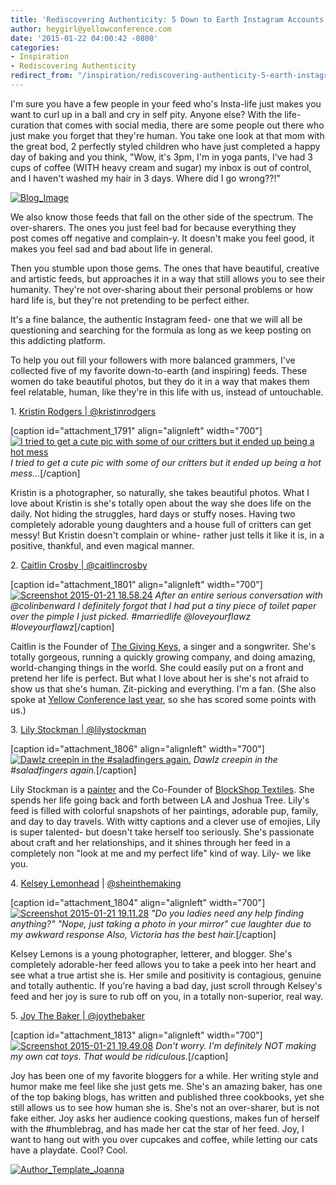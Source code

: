 ```yaml
---
title: 'Rediscovering Authenticity: 5 Down to Earth Instagram Accounts to Follow'
author: heygirl@yellowconference.com
date: '2015-01-22 04:00:42 -0800'
categories:
- Inspiration
- Rediscovering Authenticity
redirect_from: "/inspiration/rediscovering-authenticity-5-earth-instagram-accounts-follow/"
---
```


I'm sure you have a few people in your feed who's Insta-life just makes you want to curl up in a ball and cry in self pity. Anyone else? With the life-curation that comes with social media, there are some people out there who just make you forget that they're human. You take one look at that mom with the great bod, 2 perfectly styled children who have just completed a happy day of baking and you think, "Wow, it's 3pm, I'm in yoga pants, I've had 3 cups of coffee (WITH heavy cream and sugar) my inbox is out of control, and I haven't washed my hair in 3 days. Where did I go wrong??!"

[![Blog_Image](http://yellowconference.com/wp-content/uploads/2015/01/Blog_Image1.jpg)](http://yellowconference.com/wp-content/uploads/2015/01/Blog_Image1.jpg)

We also know those feeds that fall on the other side of the spectrum. The over-sharers. The ones you just feel bad for because everything they post comes off negative and complain-y. It doesn't make you feel good, it makes you feel sad and bad about life in general.

Then you stumble upon those gems. The ones that have beautiful, creative and artistic feeds, but approaches it in a way that still allows you to see their humanity. They're not over-sharing about their personal problems or how hard life is, but they're not pretending to be perfect either.

It's a fine balance, the authentic Instagram feed- one that we will all be questioning and searching for the formula as long as we keep posting on this addicting platform.

To help you out fill your followers with more balanced grammers, I've collected five of my favorite down-to-earth (and inspiring) feeds. These women do take beautiful photos, but they do it in a way that makes them feel relatable, human, like they're in this life with us, instead of untouchable.

1\. [Kristin Rodgers | @kristinrodgers](http://instagram.com/kristinrogers/)

[caption id="attachment_1791" align="alignleft" width="700"][![I tried to get a cute pic with some of our critters but it ended up being a hot mess](http://yellowconference.com/wp-content/uploads/2015/01/Screenshot-2015-01-21-18.51.09.png)](http://instagram.com/kristinrogers/) _I tried to get a cute pic with some of our critters but it ended up being a hot mess..._[/caption]

Kristin is a photographer, so naturally, she takes beautiful photos. What I love about Kristin is she's totally open about the way she does life on the daily. Not hiding the struggles, hard days or stuffy noses. Having two completely adorable young daughters and a house full of critters can get messy! But Kristin doesn't complain or whine- rather just tells it like it is, in a positive, thankful, and even magical manner.

2\. [Caitlin Crosby | @caitlincrosby](http://instagram.com/caitlincrosby/)

[caption id="attachment_1801" align="alignleft" width="700"][![Screenshot 2015-01-21 18.58.24](http://yellowconference.com/wp-content/uploads/2015/01/Screenshot-2015-01-21-18.58.24.png)](http://instagram.com/caitlincrosby) _After an entire serious conversation with @colinbenward I definitely forgot that I had put a tiny piece of toilet paper over the pimple I just picked. #marriedlife @loveyourflawz #loveyourflawz_[/caption]

Caitlin is the Founder of [The Giving Keys](http://www.thegivingkeys.com/), a singer and a songwriter. She's totally gorgeous, running a quickly growing company, and doing amazing, world-changing things in the world. She could easily put on a front and pretend her life is perfect. But what I love about her is she's not afraid to show us that she's human. Zit-picking and everything. I'm a fan. (She also spoke at [Yellow Conference last year](http://yellowconference.com/category/yellow-2014/), so she has scored some points with us.)

3\. [Lily Stockman | @lilystockman](http://instagram.com/lilystockman/)

[caption id="attachment_1806" align="alignleft" width="700"][![Dawlz creepin in the #saladfingers again.](http://yellowconference.com/wp-content/uploads/2015/01/Screenshot-2015-01-21-19.31.33.png)](http://instagram.com/lilystockman/) _Dawlz creepin in the #saladfingers again._[/caption]

Lily Stockman is a [painter](http://lily-stockman.squarespace.com/) and the Co-Founder of [BlockShop Textiles](http://www.blockshoptextiles.com/). She spends her life going back and forth between LA and Joshua Tree. Lily's feed is filled with colorful snapshots of her paintings, adorable pup, family, and day to day travels. With witty captions and a clever use of emojies, Lily is super talented- but doesn't take herself too seriously. She's passionate about craft and her relationships, and it shines through her feed in a completely non "look at me and my perfect life" kind of way. Lily- we like you.

4\. [Kelsey Lemonhead](http://instagram.com/sheinthemaking/) | [@sheinthemaking](http://instagram.com/sheinthemaking/)

[caption id="attachment_1804" align="alignleft" width="700"][![Screenshot 2015-01-21 19.11.28](http://yellowconference.com/wp-content/uploads/2015/01/Screenshot-2015-01-21-19.11.28.png)](http://instagram.com/sheinthemaking/) _"Do you ladies need any help finding anything?" "Nope, just taking a photo in your mirror" *cue laughter due to my awkward response* Also, Victoria has the best hair._[/caption]

Kelsey Lemons is a young photographer, letterer, and blogger. She's completely adorable-her feed allows you to take a peek into her heart and see what a true artist she is. Her smile and positivity is contagious, genuine and totally authentic. If you're having a bad day, just scroll through Kelsey's feed and her joy is sure to rub off on you, in a totally non-superior, real way.

5\. [Joy The Baker | @joythebaker](http://instagram.com/joythebaker/)

[caption id="attachment_1813" align="alignleft" width="700"][![Screenshot 2015-01-21 19.49.08](http://yellowconference.com/wp-content/uploads/2015/01/Screenshot-2015-01-21-19.49.08.png)](http://instagram.com/joythebaker/) _Don't worry. I'm definitely NOT making my own cat toys. That would be ridiculous._[/caption]

Joy has been one of my favorite bloggers for a while. Her writing style and humor make me feel like she just gets me. She's an amazing baker, has one of the top baking blogs, has written and published three cookbooks, yet she still allows us to see how human she is. She's not an over-sharer, but is not fake either. Joy asks her audience cooking questions, makes fun of herself with the #humblebrag, and has made her cat the star of her feed. Joy, I want to hang out with you over cupcakes and coffee, while letting our cats have a playdate. Cool? Cool.

[![Author_Template_Joanna](http://yellowconference.com/wp-content/uploads/2015/01/Author_Template_Joanna.jpg)](http://instagram.com/joannawaterfall)
